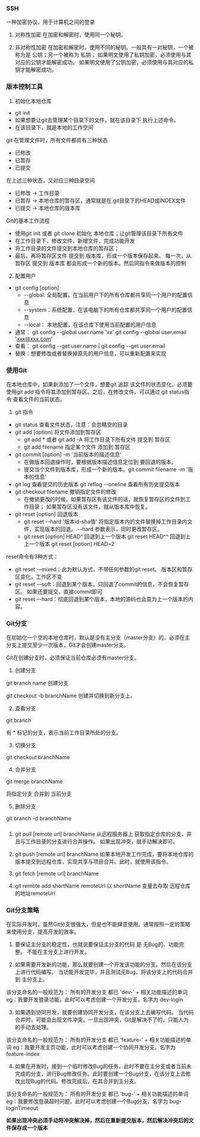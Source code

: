 ### SSH

一种加密协议，用于计算机之间的登录

1. 对称性加密
在加密和解密时，使用同一个秘钥。

2. 非对称性加密
在加密和解密时，使用不同的秘钥。一般具有一对秘钥，一个被称为是 公钥；另一个被称为 私钥；
如果明文使用了私钥加密，必须使用与其对应的公钥才能解密成功。
如果明文使用了公钥加密，必须使用与其对应的私钥才能解密成功。

### 版本控制工具

1. 初始化本地仓库
  * git init
  * 如果想要让git去管理某个目录下的文件，就在该目录下 执行上述命令。
  * 在该目录下，就是本地的工作空间

git 在管理文件时，所有文件都具有三种状态
  * 已修改
  * 已暂存
  * 已提交

在上述三种状态，又对应三种目录空间
  * 已修改 -> 工作目录
  * 已暂存 -> 本地仓库的暂存区，通常就是在.git目录下的HEAD或INDEX文件
  * 已提交 -> 本地仓库的版本库

Git的基本工作流程
  * 使用git init 或者 git clone 初始化 本地仓库；让git管理该目录下所有文件
  * 在工作目录下，修改文件，新增文件，完成功能开发
  * 将工作目录的文件提交到本地仓库的暂存区；
  * 最后，再将暂存区文件 提交到 版本库，形成一个版本保存起来。
    每一次，从暂存区 提交到 版本库 都会形成一个新的版本。然后同指令来做版本的控制

2. 配置用户
  * git config [option]
    * --global: 全局配置，在当前用户下的所有仓库都共享同一个用户的配置信息
    * --system：系统配置，在该电脑下的所有仓库都共享同一个用户的配置信息
    * --local： 本地配置，在该仓库下使用当前配置的用户信息
  * 通常： git config --global user.name 'xx'
          git config --global user.email 'xxx@xxx.com'
  * 查看： git config --get user.name | git config --get user.email
  * 替换：想要修改或者替换掉原先的用户信息，可以重新配置来实现

### 使用Git

 在本地仓库中，如果新添加了一个文件，想要git 追踪 该文件的状态变化，必须要使用git add 指令将其添加到暂存区。之后，在修改文件，可以通过 git status指令 查看文件的当前状态。

1. git 指令
  * git status 查看文件状态，注意：会忽略空的目录
  * git add [option] 将文件添加到暂存区
    * git add * 或者 git add -A 将工作目录下所有文件 提交到 暂存区
    * git add filename 指定某个文件 添加到 暂存区
  * git commit [option] -m '当前版本的描述信息'
    * 在做版本回退操作时，要根据版本描述信息定位到 要回退的版本。
    * 提交当个文件到版本库，形成一个新的版本。git commit filename -m '版本的信息'
  * git log 查看提交的历史版本 git reflog --oneline 查看所有历史提交版本
  * git checkout filename 撤销指定文件的修改
    * 在撤销更改的时候，如果暂存区有该文件的话，就恢复暂存区的文件到工作目录；
      如果暂存区没有该文件，就从版本库中恢复。
  * git reset [option] 回退版本
    * git reset --hard '版本id-sha值' 将指定版本内的文件替换掉工作目录内文件，实现版本的回退。
    --hard 参数表示，同时更改暂存区。
    * git reset [option] HEAD^ 回退到上一个版本 git reset HEAD^^ 回退到上上一个版本
      git reset [option] HEAD~2

  reset命令有3种方式：
  * git reset -–mixed：此为默认方式，不带任何参数的git reset。
    版本区和暂存区变化，工作区不变
  * git reset -–soft：回退到某个版本，只回退了commit的信息，不会恢复暂存区。
    如果还要提交，直接commit即可
  * git reset –-hard：彻底回退到某个版本，本地的源码也会变为上一个版本的内容。

### Git分支

在初始化一个空的本地仓库时，默认是没有主分支（master分支）的，必须在主分支上提交至少一次版本，Git才会创建master分支。

Git在创建分支时，必须保证当前仓库必须有master分支。

1. 创建分支

git branch name
创建分支

git checkout -b branchName
创建并切换到新分支上。

2. 查看分支

git branch

有 * 标记的分支，表示当前工作目录所处的分支。

3. 切换分支

git checkout branchName

4. 合并分支

git merge branchName

将指定分支 合并到 当前分支

5. 删除分支

git branch -d branchName


###
1. git pull [remote url] branchName
 从远程服务器上 获取指定仓库的分支，并且与工作目录的分支进行合并操作。
 如果出现冲突，就手动解决即可。

2. git push [remote url] branchName
  如果本地开发工作完成，要将本地仓库的版本提交到远程仓库，实现共享与项目合并。此时，就使用该指令。

3. git fetch [remote url] branchName

4. git remote add shortName remoteUrl
  以 shortName 变量去存取 远程仓库的地址remoteUrl


### Git分支策略

在实际开发时，虽然Git分支很强大，但是也不能肆意使用。通常按照一定的策略来使用分支，提高开发的效率。

1. 要保证主分支的稳定性，也就说要保证主分支的代码 是 无Bug的、功能完整。
  不能在主分支上进行开发。

2. 如果需要开发新的功能，那么就要创建一个开发该功能的分支。然后在该分支上进行代码编写。
  当功能开发完毕，并且测试无Bug，将该分支上的代码合并 到 主分支上。

  该分支命名的一般规范为：
  所有的开发分支 都已 'dev-' + 相关功能描述的单词
  eg：我要开发登录功能，此时可以考虑创建一个开发分支，名字为 dev-login

3. 如果遇到协同开发，就要创建协同开发分支，在该分支上去编写代码。
  当代码合并时，可能会出现文件冲突。一旦出现冲突，Git是解决不了的，只能人为的手动去处理。

  该分支命名的一般规范为：
  所有的开发分支 都已 'feature-' + 相关功能描述的单词
  eg：我要开发主页功能，此时可以考虑创建一个协同开发分支，名字为 feature-index

4. 如果在开发时，接到一个临时修改Bug的任务，此时不要在主分支或者当前未完成的分支，进行Bug修改任务。此时要创建一个Bug分支，在该分支上去修改出现Bug的代码。修改完成后，在其合并到主分支。

  该分支命名的一般规范为：
  所有的开发分支 都已 'bug-' + 相关功能描述的单词
  eg：我要修改登录超时问题，此时可以考虑创建一个Bug分支，名字为 bug-loginTimeout

__如果出现冲突必须手动将冲突解决掉，然后在重新提交版本，然后解决冲突后的文件保存成一个版本__